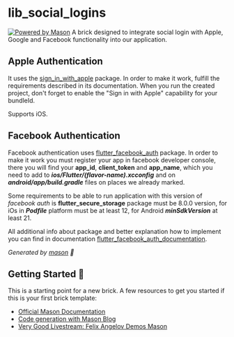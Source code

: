# lib_social_logins

[![Powered by Mason](https://img.shields.io/endpoint?url=https%3A%2F%2Ftinyurl.com%2Fmason-badge)](https://github.com/felangel/mason)
A brick designed to integrate social login with Apple, Google and Facebook functionality into our application.

## Apple Authentication
 It uses the [sign_in_with_apple][5] package. In order to make it work, fulfill the requirements described in its documentation.
When you run the created project, don't forget to enable the "Sign in with Apple" capability for your bundleId.

Supports iOS.

## Facebook Authentication
Facebook authentication uses [flutter_facebook_auth][6] package. In order to make it work you must register your app in facebook developer console, there you will find your **app_id**, **client_token** and **app_name**,
which you need to add to ***ios/Flutter/(flavor-name).xcconfig*** and on ***android/app/build.gradle*** files on places we already marked.

Some requirements to be able to run application with this version of *facebook auth* is **flutter_secure_storage** package must be 8.0.0 version,
for iOs in ***Podfile*** platform must be at least 12, for Android ***minSdkVersion*** at least 21.

All additional info about package and better explanation how to implement you can find in documentation [flutter_facebook_auth_documentation][7].


_Generated by [mason][1] 🧱_

## Getting Started 🚀

This is a starting point for a new brick.
A few resources to get you started if this is your first brick template:

- [Official Mason Documentation][2]
- [Code generation with Mason Blog][3]
- [Very Good Livestream: Felix Angelov Demos Mason][4]

[1]: https://github.com/felangel/mason
[2]: https://github.com/felangel/mason/tree/master/packages/mason_cli#readme
[3]: https://verygood.ventures/blog/code-generation-with-mason
[4]: https://youtu.be/G4PTjA6tpTU
[5]: https://pub.dev/packages/sign_in_with_apple
[6]: https://pub.dev/packages/google_sign_in
[7]: https://pub.dev/packages/flutter_facebook_auth
[8]: https://facebook.meedu.app/docs/5.x.x/intro
